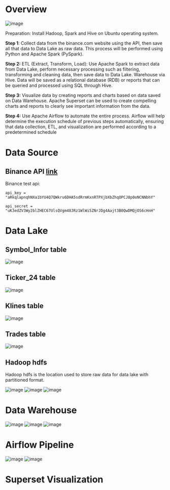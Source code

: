 # **Overview** 
![image](./image/overview.png)

Preparation: Install Hadoop, Spark and Hive on Ubuntu operating system.

**Step 1**: Collect data from the binance.com website using the API, then save all that data to Data Lake as raw data. This process will be performed using Python and Apache Spark (PySpark).

**Step 2:** ETL (Extract, Transform, Load): Use Apache Spark to extract data from Data Lake, perform necessary processing such as filtering, transforming and cleaning data, then save data to Data Lake. Warehouse via Hive. Data will be saved as a relational database (RDB) or reports that can be queried and processed using SQL through Hive.

**Step 3:** Visualize data by creating reports and charts based on data saved on Data Warehouse. Apache Superset can be used to create compelling charts and reports to clearly see important information from the data.

**Step 4:** Use Apache Airflow to automate the entire process. Airflow will help determine the execution schedule of previous steps automatically, ensuring that data collection, ETL, and visualization are performed according to a predetermined schedule

# **Data Source** 
## Binance API [link](https://www.binance.com/en/support/faq/how-to-create-api-keys-on-binance-360002502072)

Binance test api:

`api_key = "aRkqlapnqhNXa1bYU4Q7QWkru6DHA5sdRrmKxnRTPXjbXbZhqOPCJ8p0oNCNNbhY"`

`api_secret = "uK3edZV3Wy2blZHEC67UlsQVgm48JRz1WlWi5ZNrJDg4Aajt3B0QwDMQjOS6cHnH"`
# **Data Lake** 
## Symbol_Infor table 
![image](./image/symbol_infor.png)
## Ticker_24 table 
![image](./image/ticker_24h.png)
## Klines table 
![image](./image/klines.png)
## Trades table 
![image](./image/trade.png)

## Hadoop hdfs
Hadoop hdfs is the location used to store raw data for data lake with partitioned format.

![image](./image/datalake.png)
![image](./image/explicity_datalake.png)
![image](./image/explicity_datalake1.png)

# **Data Warehouse** 
![image](./image/datawarehouse.png)
![image](./image/explicity_datawarehouse.png)
![image](./image/explicity_datawarehouse1.png)

# **Airflow Pipeline** 
![image](./image/airflow.png)
![image](./image/airflow_dags.png)

# **Superset Visualization** 






